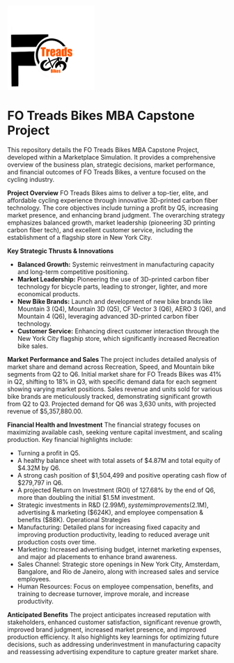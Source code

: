 <img src="https://github.com/LashawnFofung/FO-Tread-Bikes/raw/main/FO%20Tread%20Bikes%20Logo%20PNG.png" width="200" alt="FO Tread Bikes Logo">

<h1>FO Treads Bikes MBA Capstone Project</H1> 

This repository details the FO Treads Bikes MBA Capstone Project, developed within a Marketplace Simulation. It provides a comprehensive overview of the business plan, strategic decisions, market performance, and financial outcomes of FO Treads Bikes, a venture focused on the cycling industry.


<b>Project Overview</b>
FO Treads Bikes aims to deliver a top-tier, elite, and affordable cycling experience through innovative 3D-printed carbon fiber technology. The core objectives include turning a profit by Q5, increasing market presence, and enhancing brand judgment. The overarching strategy emphasizes balanced growth, market leadership (pioneering 3D printing carbon fiber tech), and excellent customer service, including the establishment of a flagship store in New York City.


<b>Key Strategic Thrusts & Innovations</b>

  - <b>Balanced Growth:</b> Systemic reinvestment in manufacturing capacity and long-term competitive positioning.
  - <b>Market Leadership:</b> Pioneering the use of 3D-printed carbon fiber technology for bicycle parts, leading to stronger, lighter, and more economical products.
  - <b>New Bike Brands:</b> Launch and development of new bike brands like Mountain 3 (Q4), Mountain 3D (Q5), CF Vector 3 (Q6), AERO 3 (Q6), and Mountain 4 (Q6), leveraging advanced 3D-printed carbon fiber technology.
  - <b>Customer Service:</b> Enhancing direct customer interaction through the New York City flagship store, which significantly increased Recreation bike sales.


<b>Market Performance and Sales</b>
The project includes detailed analysis of market share and demand across Recreation, Speed, and Mountain bike segments from Q2 to Q6. Initial market share for FO Treads Bikes was 41% in Q2, shifting to 18% in Q3, with specific demand data for each segment showing varying market positions. Sales revenue and units sold for various bike brands are meticulously tracked, demonstrating significant growth from Q2 to Q3. Projected demand for Q6 was 3,630 units, with projected revenue of $5,357,880.00.


<b>Financial Health and Investment</b>
The financial strategy focuses on maximizing available cash, seeking venture capital investment, and scaling production. Key financial highlights include:

  - Turning a profit in Q5.
  - A healthy balance sheet with total assets of $4.87M and total equity of $4.32M by Q6.
  - A strong cash position of $1,504,499 and positive operating cash flow of $279,797 in Q6.
  - A projected Return on Investment (ROI) of 127.68% by the end of Q6, more than doubling the initial $1.5M investment.
  - Strategic investments in R&D ($2.99M), system improvements ($2.1M), advertising & marketing ($624K), and employee compensation & benefits ($88K).
Operational Strategies
  - Manufacturing: Detailed plans for increasing fixed capacity and improving production productivity, leading to reduced average unit production costs over time.
  - Marketing: Increased advertising budget, internet marketing expenses, and major ad placements to enhance brand awareness.
  - Sales Channel: Strategic store openings in New York City, Amsterdam, Bangalore, and Rio de Janeiro, along with increased sales and service employees.
  - Human Resources: Focus on employee compensation, benefits, and training to decrease turnover, improve morale, and increase productivity.


<b>Anticipated Benefits</b>
The project anticipates increased reputation with stakeholders, enhanced customer satisfaction, significant revenue growth, improved brand judgment, increased market presence, and improved production efficiency. It also highlights key learnings for optimizing future decisions, such as addressing underinvestment in manufacturing capacity and reassessing advertising expenditure to capture greater market share.


